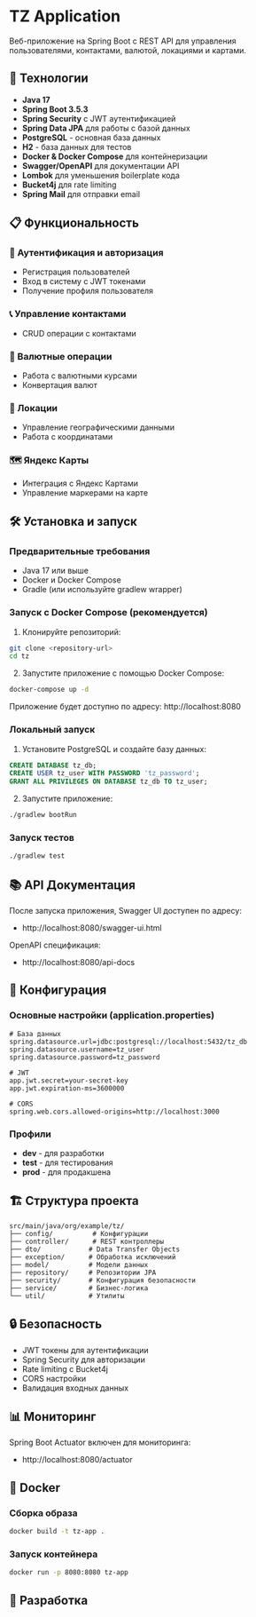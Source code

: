 # TZ Application

Веб-приложение на Spring Boot с REST API для управления пользователями, контактами, валютой, локациями и картами.

## 🚀 Технологии

- **Java 17**
- **Spring Boot 3.5.3**
- **Spring Security** с JWT аутентификацией
- **Spring Data JPA** для работы с базой данных
- **PostgreSQL** - основная база данных
- **H2** - база данных для тестов
- **Docker & Docker Compose** для контейнеризации
- **Swagger/OpenAPI** для документации API
- **Lombok** для уменьшения boilerplate кода
- **Bucket4j** для rate limiting
- **Spring Mail** для отправки email

## 📋 Функциональность

### 🔐 Аутентификация и авторизация
- Регистрация пользователей
- Вход в систему с JWT токенами
- Получение профиля пользователя

### 📞 Управление контактами
- CRUD операции с контактами

### 💱 Валютные операции
- Работа с валютными курсами
- Конвертация валют

### 📍 Локации
- Управление географическими данными
- Работа с координатами

### 🗺️ Яндекс Карты
- Интеграция с Яндекс Картами
- Управление маркерами на карте

## 🛠️ Установка и запуск

### Предварительные требования
- Java 17 или выше
- Docker и Docker Compose
- Gradle (или используйте gradlew wrapper)

### Запуск с Docker Compose (рекомендуется)

1. Клонируйте репозиторий:
```bash
git clone <repository-url>
cd tz
```

2. Запустите приложение с помощью Docker Compose:
```bash
docker-compose up -d
```

Приложение будет доступно по адресу: http://localhost:8080

### Локальный запуск

1. Установите PostgreSQL и создайте базу данных:
```sql
CREATE DATABASE tz_db;
CREATE USER tz_user WITH PASSWORD 'tz_password';
GRANT ALL PRIVILEGES ON DATABASE tz_db TO tz_user;
```

2. Запустите приложение:
```bash
./gradlew bootRun
```

### Запуск тестов
```bash
./gradlew test
```

## 📚 API Документация

После запуска приложения, Swagger UI доступен по адресу:
- http://localhost:8080/swagger-ui.html

OpenAPI спецификация:
- http://localhost:8080/api-docs

## 🔧 Конфигурация

### Основные настройки (application.properties)

```properties
# База данных
spring.datasource.url=jdbc:postgresql://localhost:5432/tz_db
spring.datasource.username=tz_user
spring.datasource.password=tz_password

# JWT
app.jwt.secret=your-secret-key
app.jwt.expiration-ms=3600000

# CORS
spring.web.cors.allowed-origins=http://localhost:3000
```

### Профили

- **dev** - для разработки
- **test** - для тестирования
- **prod** - для продакшена

## 🏗️ Структура проекта

```
src/main/java/org/example/tz/
├── config/          # Конфигурации
├── controller/      # REST контроллеры
├── dto/            # Data Transfer Objects
├── exception/      # Обработка исключений
├── model/          # Модели данных
├── repository/     # Репозитории JPA
├── security/       # Конфигурация безопасности
├── service/        # Бизнес-логика
└── util/           # Утилиты
```

## 🔒 Безопасность

- JWT токены для аутентификации
- Spring Security для авторизации
- Rate limiting с Bucket4j
- CORS настройки
- Валидация входных данных

## 📊 Мониторинг

Spring Boot Actuator включен для мониторинга:
- http://localhost:8080/actuator

## 🐳 Docker

### Сборка образа
```bash
docker build -t tz-app .
```

### Запуск контейнера
```bash
docker run -p 8080:8080 tz-app
```

## 🤝 Разработка

